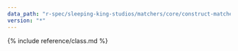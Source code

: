 ```yaml
---
data_path: "r-spec/sleeping-king-studios/matchers/core/construct-matcher"
version: "*"
---
```


{% include reference/class.md %}
